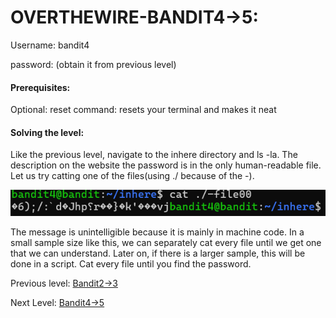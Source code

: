 # OVERTHEWIRE-BANDIT4->5:































































Username: bandit4















password: <Redacted>(obtain it from previous level)































#### Prerequisites: 







Optional: reset command: resets your terminal and makes it neat







#### Solving the level: 







Like the previous level, navigate to the inhere directory and ls -la. The description on the website the password is in the only human-readable file. Let us try catting one of the files(using ./ because of the -). 



















![Image couldn't load](images/Screenshot-Bandit4-1.png)











The message is unintelligible because it is mainly in machine code. In a small sample size like this, we can separately cat every file until we get one that we can understand. Later on, if there is a larger sample, this will be done in a script. Cat every file until you find the password.







Previous level: [Bandit2->3](../Bandit2/writeup.md.md)































Next Level: [Bandit4->5](../Bandit4/writeup.md.md)









